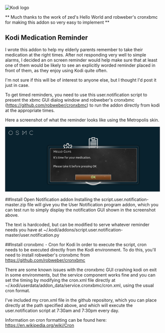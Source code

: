 ![Kodi logo](https://raw.githubusercontent.com/xbmc/xbmc-forum/master/xbmc/images/logo-sbs-black.png)

** Much thanks to the work of zed's Hello World and robweber's cronxbmc for making this addon so very easy to implement **

## Kodi Medication Reminder
I wrote this addon to help my elderly parents remember to take their medication at the right times. After not responding very well to simple alarms, I decided an on screen reminder would help make sure that at least one of them would be likely to see an explicitly worded reminder placed in front of them, as they enjoy using Kodi quite often.

I'm not sure if this will be of interest to anyone else, but I thought I'd post it just in case.

To get timed reminders, you need to use this user.notification script to present the xbmc GUI dialog window and robweber's cronxbmc (https://github.com/robweber/cronxbmc) to run the addon directly from kodi at the appropriate times.

Here a screenshot of what the reminder looks like using the Metropolis skin.

![Screenshot](user.notification.screenshot.png)

##Install Open Notification addon
Installing the script.user.notification-master.zip file will give you the User Notification program addon, which you can test run to simply display the notification GUI shown in the screenshot above.

The text is hardcoded, but can be modified to serve whatever reminder needs you have at ~/.kodi/addons/script.user.notification-master/user.notification.py

##Install cronxbmc - Cron for Kodi
In order to execute the script, cron needs to be executed directly from the Kodi environment.  To do this, you'll need to install robweber's cronxbmc from https://github.com/robweber/cronxbmc

There are some known issues with the cronxbmc GUI crashing kodi on exit in some environments, but the service component works fine and you can set the timing by modifying the cron.xml file directly at ~/.kodi/userdata/addon_data/service.cronxbmc/cron.xml, using the usual cron format.

I've included my cron.xml file in the github repository, which you can place directly at the path specified above, and which will execute the user.notification script at 7:30am and 7:30pm every day.

Information on cron formatting can be found here: https://en.wikipedia.org/wiki/Cron
